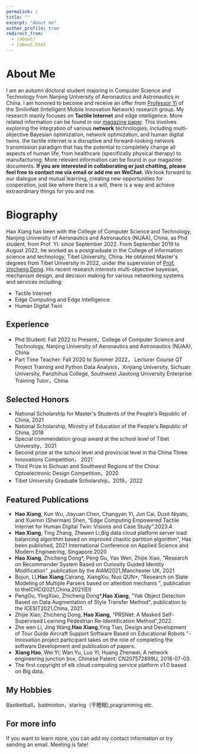 ```yaml
---
permalink: /
title: ""
excerpt: "About me"
author_profile: true
redirect_from: 
  - /about/
  - /about.html
---
```

About Me
======
I am an autumn doctoral student majoring in Computer Science and Technology from Nanjing University of Aeronautics and Astronautics in China. I am honored to become and receive an offer from [Professor Yi](https://www.smilinnet.com/changyan/) of the SmilinNet (Intelligent Mobile 
Innovation Network) research group. My research mainly focuses on **Tactile Internet** and edge intelligence. More related information can be found in our [magazine paper](https://arxiv.org/pdf/2304.07454.pdf). This involves exploring the integration of various **network** technologies, 
including multi-objective Bayesian optimization, network optimization, and human digital twins. the tactile internet is a disruptive and forward-looking network transmission paradigm that has the potential to completely change all aspects of human life, from healthcare (specifically 
physical therapy) to manufacturing. More relevant information can be found in our magazine documents. **If you are interested in collaborating or just chatting, please feel free to contact me via email or add me on WeChat**. We look forward to our dialogue and mutual learning, creating new opportunities for cooperation, just like where there is a will, there is a way and achieve extraordinary things for you and me.  

Biography
======
Hao Xiang has been with the College of Computer Science and Technology, Nanjing University of Aeronautics and Astronautics (NUAA), China, as Phd student, from Prof. YI. since September 2022. From September 2019 to August 2022, he worked as a postgraduate in the College of information science and technology, Tibet University, China. He obtained Master's degrees from Tibet University in 2022, under the supervision of [Prof. zhicheng Dong](https://www.tuatrc.com:2021/). His recent research interests multi-objective bayesian, mechanism design, and decision making for various networking systems and services including:
  - Tactile Internet
  - Edge Computing and Edge Intelligence
  - Human Digital Twin

Experience
------
 - Phd Student: Fall 2022 to Present，College of Computer Science and Technology, Nanjing University of Aeronautics and Astronautics (NUAA), China
 - Part Time Teacher: Fall 2020 to Summer 2022， Lecturer Course QT Project Training and Python Data Analysis，Xinjiang University, Sichuan University, Panzhihua College, Southwest Jiaotong University Enterprise Training Tutor，China
   
Selected Honors
------
 - National Scholarship for Master's Students of the People's Republic of China, 2021
 - National Scholarship, Ministry of Education of the People's Republic of China, 2018
 - Special commendation group award at the school level of Tibet University，2021
 - Second prize at the school level and provincial level in the China Three Innovations Competition， 2021
 - Third Prize in Sichuan and Southwest Regions of the China Optoelectronic Design Competition，2020
 - Tibet University Graduate Scholarship，2019，2022

Featured Publications
------
- **Hao Xiang**, Kun Wu, Jiayuan Chen, Changyan Yi, Jun Cai, Dusit Niyato, and Xuemin (Sherman) Shen, “Edge Computing Empowered Tactile Internet for Human Digital Twin: Visions and Case Study”.2023.4
- **Hao Xiang**, Ting Zhang, Zhewen Li,Big data cloud platform server load balancing algorithm based on improved chaotic partition algorithm", Has been published, 2021 International Conference on Applied Science and Modern Engineering, Singapore.2020
- **Hao Xiang**, Zhicheng Dong*, Peng Gu, Yao Wen, Zhijie Xiao, "Research on Recommender System Based on Curiosity Guided ldentity Modification" ,publication by the AlAM2021,Manchester UK, 2021
- Bojun, LI,**Hao Xiang**,Cairang, XiangXiu, Nuo QUN*, "Research on State Modeling of Multiple Parsers based on attention mechanis ", publication to thelCHCI2021,China,2021(EI)
- PengGu, YingXiao, Zhicheng Dong*,**Hao Xiang**, "Yak Object Detection Based on Data Augmentation of Style Transfer Method", publication to the ICESIT2021,China, 2021.
- Zhijie Xiao, Zhicheng Dong, **Hao Xiang**, "PRSNet: A Masked Self-Supervised Learning Pedestrian Re-ldentification Method",2022.
- Zhe wen Li, Jing Wang,**Hao Xiang**,Ying Tian, Design and Development of Tour Guide Aircraft Support Software Based on Educational Robots "- Innovation project participant takes on the role of completing the software Development and publication of papers.
- **Xiang Hao**, Wei Yi; Wan Yu, Luo Yi; Huang Zhenwei, A network engineering junction box, Chinese Patent: CN207572899U, 2018-07-03.
- The first copyright of elk cloud computing service platform v1.0 based on Big data.

My Hobbies
------
Bastketball，badminton，staring（干瞪眼),pragramming etc.

For more info
------
If you want to learn more, you can add my contact information or try sending an email. Meeting is fate!
